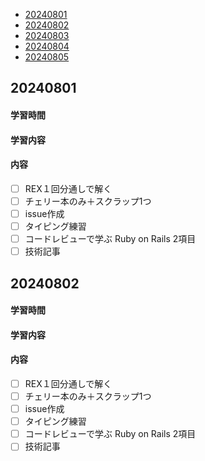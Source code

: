 - [20240801](https://github.com/nakayama-bird/TIL/blob/main/2024_08.md#20240801)
- [20240802](https://github.com/nakayama-bird/TIL/blob/main/2024_08.md#20240802)
- [20240803](https://github.com/nakayama-bird/TIL/blob/main/2024_08.md#20240803)
- [20240804](https://github.com/nakayama-bird/TIL/blob/main/2024_08.md#20240804)
- [20240805](https://github.com/nakayama-bird/TIL/blob/main/2024_08.md#20240805)
## 20240801
#### 学習時間

#### 学習内容
#### 内容
- [ ] REX１回分通しで解く
- [ ] チェリー本のみ＋スクラップ1つ
- [ ] issue作成
- [ ] タイピング練習
- [ ] コードレビューで学ぶ Ruby on Rails 2項目
- [ ] 技術記事
## 20240802
#### 学習時間

#### 学習内容
#### 内容
- [ ] REX１回分通しで解く
- [ ] チェリー本のみ＋スクラップ1つ
- [ ] issue作成
- [ ] タイピング練習
- [ ] コードレビューで学ぶ Ruby on Rails 2項目
- [ ] 技術記事
